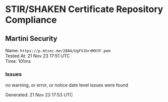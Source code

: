 # STIR/SHAKEN Certificate Repository Compliance

## Martini Security

Name: `https://p.mtsec.me/2884/UgFVJbrdMXYF.pem`\
Tested At: 21 Nov 23 17:51 UTC\
Time: 101ms

### Issues

no warning, or error, or notice date level issues were found

Generated: 21 Nov 23 17:53 UTC